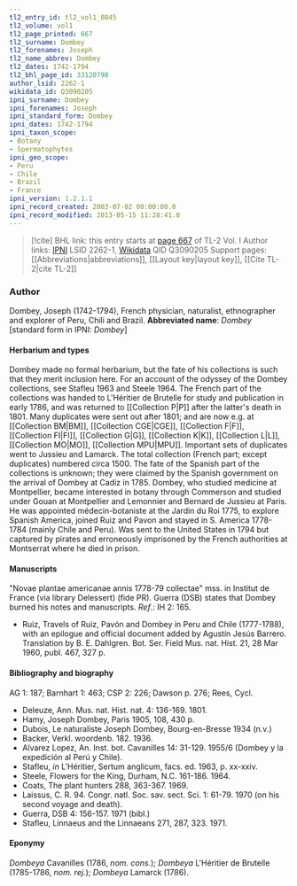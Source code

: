 ```yaml
---
tl2_entry_id: tl2_vol1_0845
tl2_volume: vol1
tl2_page_printed: 667
tl2_surname: Dombey
tl2_forenames: Joseph
tl2_name_abbrev: Dombey
tl2_dates: 1742-1794
tl2_bhl_page_id: 33120798
author_lsid: 2262-1
wikidata_id: Q3090205
ipni_surname: Dombey
ipni_forenames: Joseph
ipni_standard_form: Dombey
ipni_dates: 1742-1794
ipni_taxon_scope: 
- Botany
- Spermatophytes
ipni_geo_scope: 
- Peru
- Chile
- Brazil
- France
ipni_version: 1.2.1.1
ipni_record_created: 2003-07-02 00:00:00.0
ipni_record_modified: 2013-05-15 11:28:41.0
---
```


> [!cite] BHL link: this entry starts at [page 667](https://www.biodiversitylibrary.org/page/33120798) of TL-2 Vol. I
> Author links: [IPNI](https://www.ipni.org/a/2262-1) LSID 2262-1, [Wikidata](https://www.wikidata.org/wiki/Q3090205) QID Q3090205
> Support pages: [[Abbreviations|abbreviations]], [[Layout key|layout key]], [[Cite TL-2|cite TL-2]]

### Author

Dombey, Joseph (1742-1794), French physician, naturalist, ethnographer and explorer of Peru, Chili and Brazil. 
**Abbreviated name**: *Dombey* \[standard form in IPNI: *Dombey*\]

#### Herbarium and types

Dombey made no formal herbarium, but the fate of his collections is such that they merit inclusion here. For an account of the odyssey of the Dombey collections, see Stafleu 1963 and Steele 1964. The French part of the collections was handed to L'Héritier de Brutelle for study and publication in early 1786, and was returned to [[Collection P|P]] after the latter's death in 1801. Many duplicates were sent out after 1801; and are now e.g. at [[Collection BM|BM]], [[Collection CGE|CGE]], [[Collection F|F]], [[Collection FI|FI]], [[Collection G|G]], [[Collection K|K]], [[Collection L|L]], [[Collection MO|MO]], [[Collection MPU|MPU]]. Important sets of duplicates went to Jussieu and Lamarck. The total collection (French part; except duplicates) numbered circa 1500. The fate of the Spanish part of the collections is unknown; they were claimed by the Spanish government on the arrival of Dombey at Cadiz in 1785. Dombey, who studied medicine at Montpellier, became interested in botany through Commerson and studied under Gouan at Montpellier and Lemonnier and Bernard de Jussieu at Paris. He was appointed médecin-botaniste at the Jardin du Roi 1775, to explore Spanish America, joined Ruiz and Pavon and stayed in S. America 1778-1784 (mainly Chile and Peru). Was sent to the United States in 1794 but captured by pirates and erroneously imprisoned by the French authorities at Montserrat where he died in prison.

#### Manuscripts

"Novae plantae americanae annis 1778-79 collectae" mss. in Institut de France (via library Delessert) (fide PR). Guerra (DSB) states that Dombey burned his notes and manuscripts.
*Ref*.: IH 2: 165.
- Ruiz, Travels of Ruiz, Pavón and Dombey in Peru and Chile (1777-1788), with an epilogue and official document added by Agustín Jesús Barrero. Translation by B. E. Dahlgren. Bot. Ser. Field Mus. nat. Hist. 21, 28 Mar 1960, publ. 467, 327 p.

#### Bibliography and biography

AG 1: 187; Barnhart 1: 463; CSP 2: 226; Dawson p. 276; Rees, Cycl.
- Deleuze, Ann. Mus. nat. Hist. nat. 4: 136-169. 1801.
- Hamy, Joseph Dombey, Paris 1905, 108, 430 p.
- Dubois, Le naturaliste Joseph Dombey, Bourg-en-Bresse 1934 (n.v.)
- Backer, Verkl. woordenb. 182. 1936.
- Alvarez Lopez, An. Inst. bot. Cavanilles 14: 31-129. 1955/6 (Dombey y la expedición al Perú y Chile).
- Stafleu, *in* L'Héritier, Sertum anglicum, facs. ed. 1963, p. xx-xxiv.
- Steele, Flowers for the King, Durham, N.C. 161-186. 1964.
- Coats, The plant hunters 288, 363-367. 1969.
- Laissus, C. R. 94. Congr. natl. Soc. sav. sect. Sci. 1: 61-79. 1970 (on his second voyage and death).
- Guerra, DSB 4: 156-157. 1971 (bibl.)
- Stafleu, Linnaeus and the Linnaeans 271, 287, 323. 1971.

#### Eponymy

*Dombeya* Cavanilles (1786, *nom. cons.*); *Dombeya* L'Héritier de Brutelle (1785-1786, *nom. rej.*); *Dombeya* Lamarck (1786).

